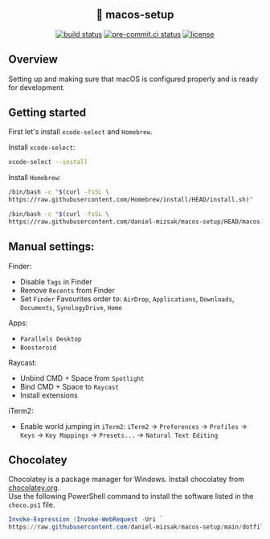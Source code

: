 ## <div align="center"> 🍎 macos-setup</div>

<div align="center">
<a href="https://github.com/daniel-mizsak/macos-setup/actions/workflows/ci.yml" target="_blank"><img src="https://github.com/daniel-mizsak/macos-setup/actions/workflows/ci.yml/badge.svg" alt="build status"></a>
<a href="https://results.pre-commit.ci/latest/github/daniel-mizsak/macos-setup/main" target="_blank"><img src="https://results.pre-commit.ci/badge/github/daniel-mizsak/macos-setup/main.svg" alt="pre-commit.ci status"></a>
<a href="https://img.shields.io/github/license/daniel-mizsak/macos-setup" target="_blank"><img src="https://img.shields.io/github/license/daniel-mizsak/macos-setup" alt="license"></a>
</div>

## Overview
Setting up and making sure that macOS is configured properly and is ready for development.

## Getting started
First let's install `xcode-select` and `Homebrew`.

Install `xcode-select`:
```bash
xcode-select --install
```

Install `Homebrew`:
```bash
/bin/bash -c "$(curl -fsSL \
https://raw.githubusercontent.com/Homebrew/install/HEAD/install.sh)"
```


```bash
/bin/bash -c "$(curl -fsSL \
https://raw.githubusercontent.com/daniel-mizsak/macos-setup/HEAD/macos-setup.sh)"
```


## Manual settings:
Finder:
- Disable `Tags` in Finder
- Remove `Recents` from Finder
- Set `Finder` Favourites order to: `AirDrop`, `Applications`, `Downloads`, `Documents`, `SynologyDrive`, `Home`

Apps:
- `Parallels Desktop`
- `Boosteroid`

Raycast:
- Unbind CMD + Space from `Spotlight`
- Bind CMD + Space to `Raycast`
- Install extensions

iTerm2:
- Enable world jumping in `iTerm2`: `iTerm2` -> `Preferences` -> `Profiles` -> `Keys` -> `Key Mappings` -> `Presets...` -> `Natural Text Editing`


## Chocolatey
Chocolatey is a package manager for Windows. Install chocolatey from [chocolatey.org](https://chocolatey.org/install).\
Use the following PowerShell command to install the software listed in the `choco.ps1` file.

```powershell
Invoke-Expression (Invoke-WebRequest -Uri `
https://raw.githubusercontent.com/daniel-mizsak/macos-setup/main/dotfiles/choco/choco.ps1 -UseBasicParsing).Content
```
